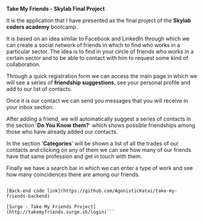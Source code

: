 **Take My Friends - Skylab Final Project**


It is the application that I have presented as the final project of the **Skylab coders academy** bootcamp.

It is based on an idea similar to Facebook and LinkedIn through which we can create a social network of friends in which to find who works in a particular sector. The idea is to find in your circle of friends who works in a certain sector and to be able to contact with him to request some kind of collaboration.

Through a quick registration form we can access the main page in which we will see a series of **friendship suggestions**, see your personal profile and add to our list of contacts.

Once it is our contact we can send you messages that you will receive in your inbox section.

After adding a friend, we will automatically suggest a series of contacts in the section '**Do You Know them?**' which shows possible friendships among those who have already added our contacts.

In the section '**Categories**' will be shown a list of all the trades of our contacts and clicking on any of them we can see how many of our friends have that same profession and get in touch with them.

Finally we have a search bar in which we can enter a type of work and see how many coincidences there are among our friends.


```[Front-end code link](https://github.com/AgonisticKatai/take-my-friends)

[Back-end code link](https://github.com/AgonisticKatai/take-my-friends-backend)

[Surge - Take My Friends Project](http://takemyfriends.surge.sh/login)```
